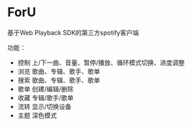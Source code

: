 # ForU

基于Web Playback SDK的第三方spotify客户端

功能：
- 控制  上/下一曲、音量、暂停/播放、循环模式切换、进度调整
- 浏览  歌曲、专辑、歌手、歌单
- 搜索  歌曲、专辑、歌手、歌单
- 歌单  创建/编辑/删除
- 收藏  专辑/歌手/歌单
- 流转  显示/切换设备
- 主题  深色模式
